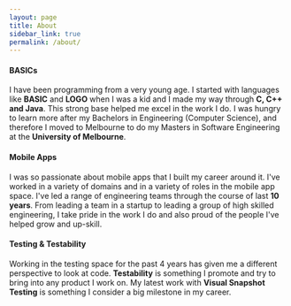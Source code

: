 ```yaml
---
layout: page
title: About
sidebar_link: true
permalink: /about/
---
```

#### BASICs

I have been programming from a very young age. I started with languages like __BASIC__ and __LOGO__ when I was a kid and I made my way through __C, C++ and Java__. This strong base helped me excel in the work I do. I was hungry to learn more after my Bachelors in Engineering (Computer Science), and therefore I moved to Melbourne to do my Masters in Software Engineering at the __University of Melbourne__.

#### Mobile Apps

I was so passionate about mobile apps that I built my career around it. I've worked in a variety of domains and in a variety of roles in the mobile app space. I've led a range of engineering teams through the course of last __10 years__. From leading a team in a startup to leading a group of high skilled engineering, I take pride in the work I do and also proud of the people I've helped grow and up-skill.

#### Testing & Testability

Working in the testing space for the past 4 years has given me a different perspective to look at code. __Testability__ is something I promote and try to bring into any product I work on. My latest work with __Visual Snapshot Testing__ is something I consider a big milestone in my career. 